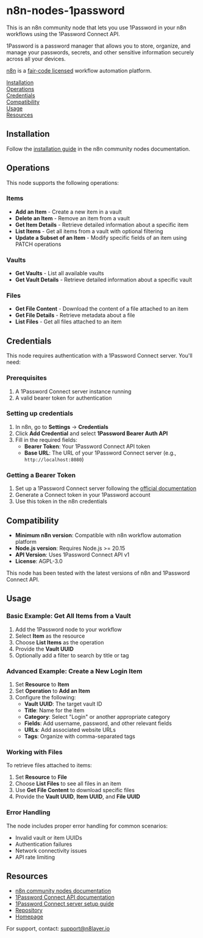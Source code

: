 # n8n-nodes-1password

This is an n8n community node that lets you use 1Password in your n8n workflows using the 1Password Connect API.

1Password is a password manager that allows you to store, organize, and manage your passwords, secrets, and other sensitive information securely across all your devices.

[n8n](https://n8n.io/) is a [fair-code licensed](https://docs.n8n.io/reference/license/) workflow automation platform.

[Installation](#installation)  
[Operations](#operations)  
[Credentials](#credentials)  
[Compatibility](#compatibility)  
[Usage](#usage)  
[Resources](#resources)  

## Installation

Follow the [installation guide](https://docs.n8n.io/integrations/community-nodes/installation/) in the n8n community nodes documentation.

## Operations

This node supports the following operations:

### Items
- **Add an Item** - Create a new item in a vault
- **Delete an Item** - Remove an item from a vault
- **Get Item Details** - Retrieve detailed information about a specific item
- **List Items** - Get all items from a vault with optional filtering
- **Update a Subset of an Item** - Modify specific fields of an item using PATCH operations

### Vaults
- **Get Vaults** - List all available vaults
- **Get Vault Details** - Retrieve detailed information about a specific vault

### Files
- **Get File Content** - Download the content of a file attached to an item
- **Get File Details** - Retrieve metadata about a file
- **List Files** - Get all files attached to an item

## Credentials

This node requires authentication with a 1Password Connect server. You'll need:

### Prerequisites
1. A 1Password Connect server instance running
2. A valid bearer token for authentication

### Setting up credentials
1. In n8n, go to **Settings** → **Credentials**
2. Click **Add Credential** and select **1Password Bearer Auth API**
3. Fill in the required fields:
   - **Bearer Token**: Your 1Password Connect API token
   - **Base URL**: The URL of your 1Password Connect server (e.g., `http://localhost:8080`)

### Getting a Bearer Token
1. Set up a 1Password Connect server following the [official documentation](https://developer.1password.com/docs/connect/)
2. Generate a Connect token in your 1Password account
3. Use this token in the n8n credentials

## Compatibility

- **Minimum n8n version**: Compatible with n8n workflow automation platform
- **Node.js version**: Requires Node.js >= 20.15
- **API Version**: Uses 1Password Connect API v1
- **License**: AGPL-3.0

This node has been tested with the latest versions of n8n and 1Password Connect API.

## Usage

### Basic Example: Get All Items from a Vault

1. Add the 1Password node to your workflow
2. Select **Item** as the resource
3. Choose **List Items** as the operation
4. Provide the **Vault UUID**
5. Optionally add a filter to search by title or tag

### Advanced Example: Create a New Login Item

1. Set **Resource** to **Item**
2. Set **Operation** to **Add an Item**
3. Configure the following:
   - **Vault UUID**: The target vault ID
   - **Title**: Name for the item
   - **Category**: Select "Login" or another appropriate category
   - **Fields**: Add username, password, and other relevant fields
   - **URLs**: Add associated website URLs
   - **Tags**: Organize with comma-separated tags

### Working with Files

To retrieve files attached to items:
1. Set **Resource** to **File**
2. Choose **List Files** to see all files in an item
3. Use **Get File Content** to download specific files
4. Provide the **Vault UUID**, **Item UUID**, and **File UUID**

### Error Handling

The node includes proper error handling for common scenarios:
- Invalid vault or item UUIDs
- Authentication failures
- Network connectivity issues
- API rate limiting

## Resources

* [n8n community nodes documentation](https://docs.n8n.io/integrations/#community-nodes)
* [1Password Connect API documentation](https://developer.1password.com/docs/connect/api-reference/)
* [1Password Connect server setup guide](https://developer.1password.com/docs/connect/)
* [Repository](https://github.com/n8layer/n8n-nodes-1password.git)
* [Homepage](https://www.n8layer.io)

For support, contact: support@n8layer.io


